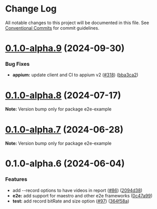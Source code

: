# Change Log

All notable changes to this project will be documented in this file.
See [Conventional Commits](https://conventionalcommits.org) for commit guidelines.

# [0.1.0-alpha.9](https://github.com/bamlab/flashlight/compare/e2e-example@0.1.0-alpha.8...e2e-example@0.1.0-alpha.9) (2024-09-30)

### Bug Fixes

- **appium:** update client and CI to appium v2 ([#318](https://github.com/bamlab/flashlight/issues/318)) ([bba3ca2](https://github.com/bamlab/flashlight/commit/bba3ca297d2fc85c916a2036d4cbc70d7a02af4e))

# [0.1.0-alpha.8](https://github.com/bamlab/flashlight/compare/e2e-example@0.1.0-alpha.7...e2e-example@0.1.0-alpha.8) (2024-07-17)

**Note:** Version bump only for package e2e-example

# [0.1.0-alpha.7](https://github.com/bamlab/flashlight/compare/e2e-example@0.1.0-alpha.6...e2e-example@0.1.0-alpha.7) (2024-06-28)

**Note:** Version bump only for package e2e-example

# 0.1.0-alpha.6 (2024-06-04)

### Features

- add --record options to have videos in report ([#86](https://github.com/bamlab/flashlight/issues/86)) ([2094d38](https://github.com/bamlab/flashlight/commit/2094d38845a8e96696fea94e91a91cc9f174931d))
- **e2e:** add support for maestro and other e2e frameworks ([0c47a99](https://github.com/bamlab/flashlight/commit/0c47a994491bcdb93eed74aa18c016388dcc8687))
- **test:** add record bitRate and size option ([#97](https://github.com/bamlab/flashlight/issues/97)) ([364f58a](https://github.com/bamlab/flashlight/commit/364f58a973ad336e1e810b6c6b83c48c709c6ead))
